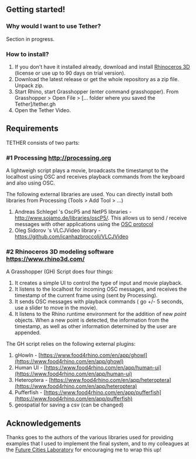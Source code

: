 ## Getting started!

### Why would I want to use Tether?
Section in progress.

### How to install?
1. If you don't have it installed already, download and install [Rhinoceros 3D](https://www.rhino3d.com/) (license or use up to 90 days on trial version).
2. Download the latest release or get the whole repository as a zip file. Unpack zip.
3. Start Rhino, start Grasshopper (enter command grasshopper). From Grasshopper > Open File > [... folder where you saved the Tether]/tether.gh
4. Open the Tether Video.

## Requirements

TETHER consists of two parts:

### #1 Processing http://processing.org

A lightweigh script plays a movie, broadcasts the timestampt to the localhost using OSC and receives playback commands from the keyboard and also using OSC.

The following external libraries are used. You can directly install both libraries from Processing (Tools > Add Tool > ...)

1. Andreas Schlegel 's OscP5 and NetP5 libraries - http://www.sojamo.de/libraries/oscP5/. This allows us to send / receive messages with other applications using the [OSC protocol](http://opensoundcontrol.org/introduction-osc)
1. Oleg Sidorov 's VLCJVideo library - https://github.com/icanhazbroccoli/VLCJVideo

### #2 Rhinoceros 3D modeling software https://www.rhino3d.com/

A Grasshopper (GH) Script does four things:

1. It creates a simple UI to control the type of input and movie playback.
1. It listens to the localhost for incoming OSC messages, and receives the timestamp of the current frame using (sent by Processing).
1. It sends OSC messages with playback commands ( go +/- 5 seconds, use a slider to move in the movie).
1. It listens to the Rhino runtime environment for the addition of new *point* objects. When a new point is detected, the information from the timestamp, as well as other information determined by the user are appended.

The GH script relies on the following external plugins:

1. gHowln - [https://www.food4rhino.com/en/app/ghowl](https://www.food4rhino.com/en/app/ghowl)
1. Human UI - [https://www.food4rhino.com/en/app/human-ui](https://www.food4rhino.com/en/app/human-ui)
1. Heteroptera - [https://www.food4rhino.com/en/app/heteroptera](https://www.food4rhino.com/en/app/heteroptera)
1. Pufferfish - [https://www.food4rhino.com/en/app/pufferfish](https://www.food4rhino.com/en/app/pufferfish)
1. geospatial for saving a csv (can be changed)


## Acknowledgements

Thanks goes to the authors of the various libraries used for providing examples that I used to implement the final system, and to my colleagues at the [Future Cities Laboratory](www.fcl.ethz.ch) for encouraging me to wrap this up!
